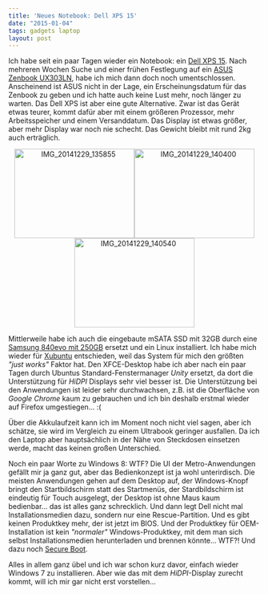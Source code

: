 ```yaml
---
title: 'Neues Notebook: Dell XPS 15'
date: "2015-01-04"
tags: gadgets laptop
layout: post
---
```

Ich habe seit ein paar Tagen wieder ein Notebook: ein [Dell XPS 15][0]. Nach mehreren Wochen Suche und einer frühen Festlegung auf ein [ASUS Zenbook UX303LN][1], habe ich mich dann doch noch umentschlossen. Anscheinend ist ASUS nicht in der Lage, ein Erscheinungsdatum für das Zenbook zu geben und ich hatte auch keine Lust mehr, noch länger zu warten. Das Dell XPS ist aber eine gute Alternative. Zwar ist das Gerät etwas teurer, kommt dafür aber mit einem größeren Prozessor, mehr Arbeitsspeicher und einem Versanddatum. Das Display ist etwas größer, aber mehr Display war noch nie schecht. Das Gewicht bleibt mit rund 2kg auch erträglich.

<center><a href="https://www.flickr.com/photos/cringe/16128022076" title="IMG_20141229_135855 by Carsten Ringe, on Flickr"><img src="https://farm9.staticflickr.com/8636/16128022076_d75cf08d94_m.jpg" width="240" height="178" alt="IMG_20141229_135855"></a><a href="https://www.flickr.com/photos/cringe/16151904181" title="IMG_20141229_140400 by Carsten Ringe, on Flickr"><img src="https://farm8.staticflickr.com/7538/16151904181_1a5f123314_m.jpg" width="240" height="178" alt="IMG_20141229_140400"></a><a href="https://www.flickr.com/photos/cringe/16128023266" title="IMG_20141229_140540 by Carsten Ringe, on Flickr"><img src="https://farm8.staticflickr.com/7525/16128023266_d6ba2a6401_m.jpg" width="240" height="178" alt="IMG_20141229_140540"></a></center>

Mittlerweile habe ich auch die eingebaute mSATA SSD mit 32GB durch eine [Samsung 840evo mit 250GB][3] ersetzt und ein Linux installiert. Ich habe mich wieder für [Xubuntu][2] entschieden, weil das System für mich den größten *"just works"* Faktor hat. Den XFCE-Desktop habe ich aber nach ein paar Tagen durch Ubuntus Standard-Fenstermanager *Unity* ersetzt, da dort die Unterstützung für *HiDPI* Displays sehr viel besser ist. Die Unterstützung bei den Anwendungen ist leider sehr durchwachsen, z.B. ist die Oberfläche von *Google Chrome* kaum zu gebrauchen und ich bin deshalb erstmal wieder auf Firefox umgestiegen... :(

Über die Akkulaufzeit kann ich im Moment noch nicht viel sagen, aber ich schätze, sie wird im Vergleich zu einem Ultrabook geringer ausfallen. Da ich den Laptop aber hauptsächlich in der Nähe von Steckdosen einsetzen werde, macht das keinen großen Unterschied.

Noch ein paar Worte zu Windows 8: WTF? Die UI der Metro-Anwendungen gefällt mir ja ganz gut, aber das Bedienkonzept ist ja wohl unterirdisch. Die meisten Anwendungen gehen auf dem Desktop auf, der Windows-Knopf bringt den Startbildschirm statt des Startmenüs, der Stardbildschirm ist eindeutig für Touch ausgelegt, der Desktop ist ohne Maus kaum bedienbar... das ist alles ganz schrecklich. Und dann legt Dell nicht mal Installationsmedien dazu, sondern nur eine Rescue-Partition. Und es gibt keinen Produktkey mehr, der ist jetzt im BIOS. Und der Produktkey für OEM-Installation ist kein *"normaler"* Windows-Produktkey, mit dem man sich selbst Installationsmedien herunterladen und brennen könnte... WTF?! Und dazu noch [Secure Boot][4].

Alles in allem ganz übel und ich war schon kurz davor, einfach wieder Windows 7 zu installieren. Aber wie das mit dem *HiDPI*-Display zurecht kommt, will ich mir gar nicht erst vorstellen...

[0]: http://www.dell.com/de/p/xps-15-9530/pd
[1]: www.amazon.de/dp/B00LTT2D2E/kopisde-21
[2]: http://xubuntu.org/
[3]: http://www.amazon.de/gp/product/B00HFD9C5O/kopisde-21
[4]: https://de.wikipedia.org/wiki/Secure_Boot


